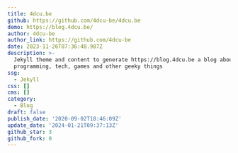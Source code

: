 ```yaml
---
title: 4dcu.be
github: https://github.com/4dcu-be/4dcu.be
demo: https://blog.4dcu.be/
author: 4dcu-be
author_link: https://github.com/4dcu-be
date: 2023-11-26T07:36:48.987Z
description: >-
  Jekyll theme and content to generate https://blog.4dcu.be a blog about
  programming, tech, games and other geeky things
ssg:
  - Jekyll
css: []
cms: []
category:
  - Blog
draft: false
publish_date: '2020-09-02T18:46:09Z'
update_date: '2024-01-21T09:37:13Z'
github_star: 3
github_fork: 0
---
```

